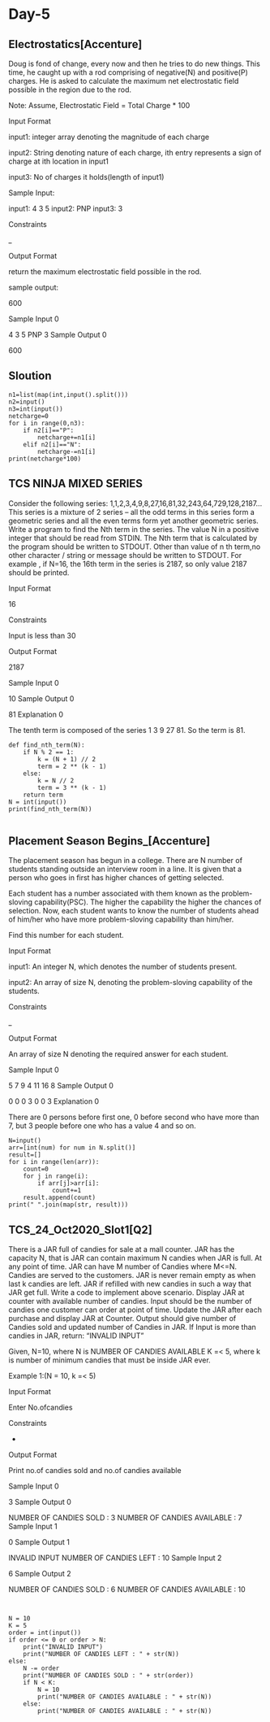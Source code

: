 # Day-5
## Electrostatics[Accenture]
Doug is fond of change, every now and then he tries to do new things. This time, he caught up with a rod comprising of negative(N) and positive(P) charges. He is asked to calculate the maximum net electrostatic field possible in the region due to the rod.

Note: Assume, Electrostatic Field = Total Charge * 100

Input Format

input1: integer array denoting the magnitude of each charge

input2: String denoting nature of each charge, ith entry represents a sign of charge at ith location in input1

input3: No of charges it holds(length of input1)

Sample Input:

input1: 4 3 5 input2: PNP input3: 3

Constraints

_

Output Format

return the maximum electrostatic field possible in the rod.

sample output:

600

Sample Input 0

4 3 5
PNP
3
Sample Output 0

600

## Sloution 
```
n1=list(map(int,input().split()))
n2=input()
n3=int(input())
netcharge=0
for i in range(0,n3):
    if n2[i]=="P":
        netcharge+=n1[i]
    elif n2[i]=="N":
        netcharge-=n1[i]
print(netcharge*100)
```

## TCS NINJA MIXED SERIES 

Consider the following series: 1,1,2,3,4,9,8,27,16,81,32,243,64,729,128,2187... This series is a mixture of 2 series – all the odd terms in this series form a geometric series and all the even terms form yet another geometric series. Write a program to find the Nth term in the series. The value N in a positive integer that should be read from STDIN. The Nth term that is calculated by the program should be written to STDOUT. Other than value of n th term,no other character / string or message should be written to STDOUT. For example , if N=16, the 16th term in the series is 2187, so only value 2187 should be printed.

Input Format

16

Constraints

Input is less than 30

Output Format

2187

Sample Input 0

10
Sample Output 0

81
Explanation 0

The tenth term is composed of the series 1 3 9 27 81. So the term is 81.

```
def find_nth_term(N):
    if N % 2 == 1:
        k = (N + 1) // 2
        term = 2 ** (k - 1)
    else:
        k = N // 2
        term = 3 ** (k - 1)
    return term
N = int(input())
print(find_nth_term(N))


```

## Placement Season Begins_[Accenture]

The placement season has begun in a college. There are N number of students standing outside an interview room in a line. It is given that a person who goes in first has higher chances of getting selected.

Each student has a number associated with them known as the problem-sloving capability(PSC). The higher the capability the higher the chances of selection. Now, each student wants to know the number of students ahead of him/her who have more problem-sloving capability than him/her.

Find this number for each student.

Input Format

input1: An integer N, which denotes the number of students present.

input2: An array of size N, denoting the problem-sloving capability of the students.

Constraints

_

Output Format

An array of size N denoting the required answer for each student.

Sample Input 0

5 7 9 4 11 16 8
Sample Output 0

0 0 0 3 0 0 3
Explanation 0

There are 0 persons before first one, 0 before second who have more than 7, but 3 people before one who has a value 4 and so on.


```
N=input()
arr=[int(num) for num in N.split()]
result=[]
for i in range(len(arr)):
    count=0
    for j in range(i):
        if arr[j]>arr[i]:
            count+=1
    result.append(count)
print(" ".join(map(str, result)))

```
## TCS_24_Oct2020_Slot1[Q2]

There is a JAR full of candies for sale at a mall counter. JAR has the capacity N, that is JAR can contain maximum N candies when JAR is full. At any point of time. JAR can have M number of Candies where M<=N. Candies are served to the customers. JAR is never remain empty as when last k candies are left. JAR if refilled with new candies in such a way that JAR get full. Write a code to implement above scenario. Display JAR at counter with available number of candies. Input should be the number of candies one customer can order at point of time. Update the JAR after each purchase and display JAR at Counter. Output should give number of Candies sold and updated number of Candies in JAR. If Input is more than candies in JAR, return: “INVALID INPUT”

Given, N=10, where N is NUMBER OF CANDIES AVAILABLE K =< 5, where k is number of minimum candies that must be inside JAR ever.

Example 1:(N = 10, k =< 5)

Input Format

Enter No.ofcandies

Constraints

-

Output Format

Print no.of candies sold and no.of candies available

Sample Input 0

3
Sample Output 0

NUMBER OF CANDIES SOLD : 3
NUMBER OF CANDIES AVAILABLE : 7
Sample Input 1

0
Sample Output 1

INVALID INPUT
NUMBER OF CANDIES LEFT : 10
Sample Input 2

6
Sample Output 2

NUMBER OF CANDIES SOLD : 6
NUMBER OF CANDIES AVAILABLE : 10

```


N = 10
K = 5 
order = int(input())
if order <= 0 or order > N:
    print("INVALID INPUT")
    print("NUMBER OF CANDIES LEFT : " + str(N))
else:
    N -= order
    print("NUMBER OF CANDIES SOLD : " + str(order))
    if N < K:
        N = 10
        print("NUMBER OF CANDIES AVAILABLE : " + str(N))
    else:
        print("NUMBER OF CANDIES AVAILABLE : " + str(N))



```
